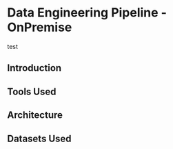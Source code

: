 # Data Engineering Pipeline - OnPremise
test
## Introduction
## Tools Used
## Architecture
## Datasets Used
## 

